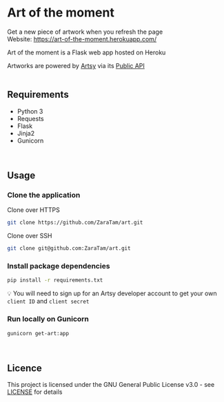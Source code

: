 # Art of the moment

Get a new piece of artwork when you refresh the page<br>
Website: https://art-of-the-moment.herokuapp.com/

Art of the moment is a Flask web app hosted on Heroku

Artworks are powered by [Artsy](https://www.artsy.net/) via its [Public API](https://developers.artsy.net/)
<br>
<br>

## Requirements

- Python 3
- Requests
- Flask
- Jinja2
- Gunicorn
<br>

## Usage

### Clone the application

Clone over HTTPS
```sh
git clone https://github.com/ZaraTam/art.git
```

Clone over SSH
```sh
git clone git@github.com:ZaraTam/art.git
```

### Install package dependencies

```sh
pip install -r requirements.txt
```

:bulb: You will need to sign up for an Artsy developer account to get your own `client ID` and `client secret`

### Run locally on Gunicorn

```sh
gunicorn get-art:app
```
<br>

## Licence

This project is licensed under the GNU General Public License v3.0 - see [LICENSE](https://github.com/ZaraTam/art/blob/master/LICENSE) for details
